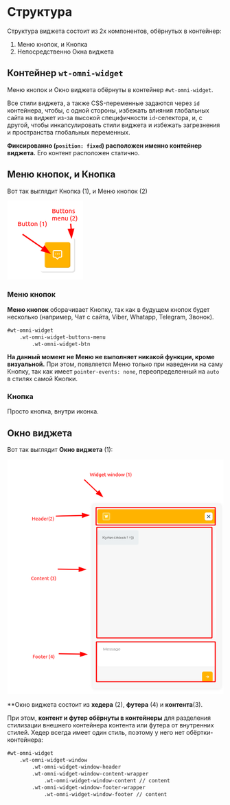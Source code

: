 # Структура
Структура виджета состоит из 2х компонентов, обёрнутых в контейнер:
1. Меню кнопок, и Кнопка
2. Непосредственно Окна виджета

## Контейнер `wt-omni-widget`
Меню кнопок и Окно виджета обёрнуты в контейнер `#wt-omni-widget`.

Все стили виджета, а также CSS-переменные задаются через `id` контейнера,
чтобы, с одной стороны, избежать влияния глобальных сайта на виджет из-за
высокой специфичности `id`-селектора, и, с другой, чтобы инкапсулировать стили
виджета и избежать загрезнения и пространства глобальных переменных.

**Фиксированно (`position: fixed`) расположен именно контейнер виджета.** 
Его контент расположен статично.

## Меню кнопок, и Кнопка
Вот так выглядит Кнопка (1), и Меню кнопок (2)

![widget button](img/widget-button-1.png)

### Меню кнопок
**Меню кнопок** оборачивает Кнопку, так как в будущем кнопок будет несколько
(например, Чат с сайта, Viber, Whatapp, Telegram, Звонок).
```jade
#wt-omni-widget
    .wt-omni-widget-buttons-menu
        .wt-omni-widget-btn
```
**На данный момент не Меню не выполняет никакой функции, кроме визуальной.**
При этом, появляется Меню только при наведении на саму Кнопку, так как
имеет `pointer-events: none`, переопределенный на `auto` в стилях самой Кнопки.

### Кнопка
Просто кнопка, внутри иконка.

## Окно виджета
Вот так выглядит **Окно виджета** (1):

![widget button](img/widget-window-1.png)

**Окно виджета состоит из **хедера** (2), **футера** (4) и **контента**(3).

При этом, **контент и футер обёрнуты в контейнеры** для разделения стилизации
внешнего контейнера контента или футера от внутренних стилей. Хедер
всегда имеет один стиль, поэтому у него нет обёртки-контейнера:
```jade
#wt-omni-widget
    .wt-omni-widget-window
        .wt-omni-widget-window-header
        .wt-omni-widget-window-content-wrapper
            .wt-omni-widget-window-content // content
        .wt-omni-widget-window-footer-wrapper
            .wt-omni-widget-window-footer // content
```
